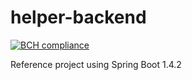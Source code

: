 # helper-backend
[![BCH compliance](https://bettercodehub.com/edge/badge/wijngaard/helper-backend)](https://bettercodehub.com/)

Reference project using Spring Boot 1.4.2
